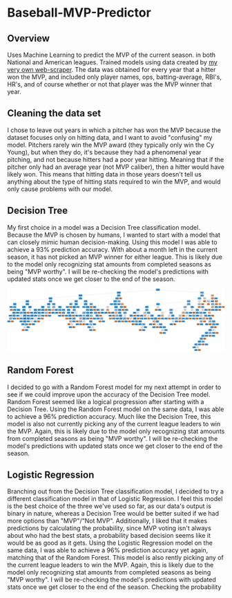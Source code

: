# Baseball-MVP-Predictor

## Overview
Uses Machine Learning to predict the MVP of the current season. in both National and American leagues. Trained models using data created by [my very own web-scraper](https://github.com/jblackledge/MLBStatScraper). The data was obtained for every year that a hitter won the MVP, and included only player names, ops, batting-average, RBI's, HR's, and of course whether or not that player was the MVP winner that year.

## Cleaning the data set
I chose to leave out years in which a pitcher has won the MVP because the dataset focuses only on hitting data, and I want to avoid "confusing" my model. Pitchers rarely win the MVP award (they typically only win the Cy Young), but when they do, it's because they had a phenomenal year pitching, and not because hitters had a poor year hitting. Meaning that if the pitcher only had an average year (not MVP caliber), then a hitter would have likely won. This means that hitting data in those years doesn't tell us anything about the type of hitting stats required to win the MVP, and would only cause problems with our model. 

## Decision Tree
My first choice in a model was a Decision Tree classification model. Because the MVP is chosen by humans, I wanted to start with a model that can closely mimic human decision-making. Using this model I was able to achieve a 93% prediction accuracy. With about a month left in the current season, it has not picked an MVP winner for either league. This is likely due to the model only recognizing stat amounts from completed seasons as being "MVP worthy". I will be re-checking the model's predictions with updated stats once we get closer to the end of the season.

![Decision Tree Image](/DecisionTree/mvp-predictor-decisiontree.png)

## Random Forest
I decided to go with a Random Forest model for my next attempt in order to see if we could improve upon the accuracy of the Decision Tree model. Random Forest seemed like a logical progression after starting with a Decision Tree. Using the Random Forest model on the same data, I was able to achieve a 96% prediction accuracy. Much like the Decision Tree, this model is also not currently picking any of the current league leaders to win the MVP. Again, this is likely due to the model only recognizing stat amounts from completed seasons as being "MVP worthy". I will be re-checking the model's predictions with updated stats once we get closer to the end of the season. 

## Logistic Regression
Branching out from the Decision Tree classification model, I decided to try a different classification model in that of Logistic Regression. I feel this model is the best choice of the three we've used so far, as our data's output is binary in nature, whereas a Decision Tree would be better suited if we had more options than "MVP"/"Not MVP". Additionally, I liked that it makes predictions by calculating the probability, since MVP voting isn't always about who had the best stats, a probability based decision seems like it would be as good as it gets. Using the Logistic Regression model on the same data, I was able to achieve a 96% prediction accuracy yet again, matching that of the Random Forest. This model is also rently picking any of the current league leaders to win the MVP. Again, this is likely due to the model only recognizing stat amounts from completed seasons as being "MVP worthy". I will be re-checking the model's predictions with updated stats once we get closer to the end of the season. Checking the probability
